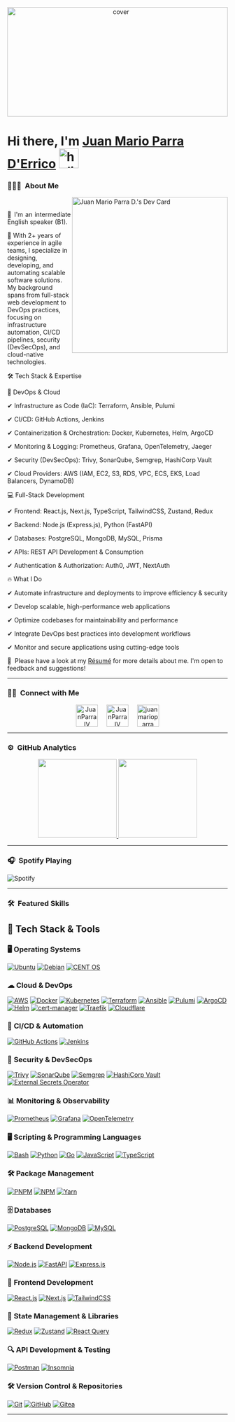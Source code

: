 <div align="center">
<img width="100%" height = "250px" src="https://i0.wp.com/cinde.es/blog/wp-content/uploads/2017/10/giphy.gif?resize=500%2C281" alt="cover" />
</div>

# **Hi there, I'm [Juan Mario Parra D'Errico](https://www.linkedin.com/in/juanparraiv/)** <img width="45" src="https://user-images.githubusercontent.com/76783198/182454378-115c3a2e-50cc-490e-85f0-fbdfab7f36ba.gif" alt="holis">

### 👨🏻‍💻 &nbsp;About Me
<div>

<a href="https://app.daily.dev/jotamario">
<img  align="right" src="https://api.daily.dev/devcards/v2/995oPBFSLj6mkFJNmVRxc.png?r=as6&type=default" width="356" alt="Juan Mario Parra D.'s Dev Card"/>
</a>
<br>
<p align="justify">
💬 I'm an intermediate English speaker (B1).

🍷 With 2+ years of experience in agile teams, I specialize in designing, developing, and automating scalable software solutions. My background spans from full-stack web development to DevOps practices, focusing on infrastructure automation, CI/CD pipelines, security (DevSecOps), and cloud-native technologies.

🛠️ Tech Stack & Expertise

🚀 DevOps & Cloud

  ✔ Infrastructure as Code (IaC): Terraform, Ansible, Pulumi

  ✔ CI/CD: GitHub Actions, Jenkins

  ✔ Containerization & Orchestration: Docker, Kubernetes, Helm, ArgoCD

  ✔ Monitoring & Logging: Prometheus, Grafana, OpenTelemetry, Jaeger

  ✔ Security (DevSecOps): Trivy, SonarQube, Semgrep, HashiCorp Vault

  ✔ Cloud Providers: AWS (IAM, EC2, S3, RDS, VPC, ECS, EKS, Load Balancers, DynamoDB)


💻 Full-Stack Development

  ✔ Frontend: React.js, Next.js, TypeScript, TailwindCSS, Zustand, Redux

  ✔ Backend: Node.js (Express.js), Python (FastAPI)

  ✔ Databases: PostgreSQL, MongoDB, MySQL, Prisma

  ✔ APIs: REST API Development & Consumption

  ✔ Authentication & Authorization: Auth0, JWT, NextAuth


🔥 What I Do

  ✔ Automate infrastructure and deployments to improve efficiency & security

  ✔ Develop scalable, high-performance web applications

  ✔ Optimize codebases for maintainability and performance

  ✔ Integrate DevOps best practices into development workflows

  ✔ Monitor and secure applications using cutting-edge tools



  
📄 &nbsp;Please have a look at my [Résumé](https://drive.google.com/file/d/1PA5LXakVQ7r-Sbo0tkSYYI5jACC7BGS0/view?usp=sharing) for more details about me. I'm open to feedback and suggestions!
  
</p>
</div>
<hr>

<h3 align="left">🤝🏻 &nbsp;Connect with Me</h3> 
<p align="center">
<a href="https://twitter.com/JuanParraIV" target="blank"><img align="center" src="https://img.icons8.com/cute-clipart/64/000000/twitter.png" alt="JuanParraIV" height="50" width="50" /></a> &nbsp;&nbsp;&nbsp;
<a href="https://www.linkedin.com/in/juanparraiv/" target="blank"><img align="center" src="https://img.icons8.com/cute-clipart/64/000000/linkedin.png" alt="JuanParraIV" height="50" width="50" /></a>&nbsp;&nbsp;&nbsp;&nbsp;
<a href="https://instagram.com/juanmarioparra" target="blank"><img align="center" src="https://img.icons8.com/cute-clipart/64/000000/instagram-new.png" alt="juanmarioparra" height="50" width="50" /></a>
</p>
<hr>

<h3 align="left">⚙️ &nbsp;GitHub Analytics</h3>
<p align="center">
<a href="https://github.com/JuanParraIV">
  <img height="180em" src="https://github-readme-stats-eight-theta.vercel.app/api?username=JuanParraIV&show_icons=true&theme=algolia&include_all_commits=true&count_private=true"/>
  <img height="180em" src="https://github-readme-stats-eight-theta.vercel.app/api/top-langs/?username=JuanParraIV&layout=compact&langs_count=8&theme=algolia"/>
</a>
</p>
<hr>

### 🎧 &nbsp;Spotify Playing 

![Spotify](https://novatorem.vercel.app/api/spotify)
<br/>
<hr>

<h3 align="left">🛠 &nbsp;Featured Skills</h3>
 
## 🔧 **Tech Stack & Tools**

### 🖥️ **Operating Systems**
[![Ubuntu](https://img.shields.io/badge/Ubuntu-E95420?style=for-the-badge&logo=ubuntu&logoColor=white)](https://ubuntu.com/) [![Debian](https://img.shields.io/badge/Debian-A81D33?style=for-the-badge&logo=debian&logoColor=white)](https://www.debian.org/) [![CENT OS](https://img.shields.io/badge/CENTOS-1F4F8C?style=for-the-badge&logo=centOs&logoColor=white)](https://www.centos.org/) 

### ☁ **Cloud & DevOps**
[![AWS](https://img.shields.io/badge/AWS-FEBD69?style=for-the-badge&logo=amazonwebservices&logoColor=black)](https://aws.amazon.com/) [![Docker](https://img.shields.io/badge/Docker-2496ED?style=for-the-badge&logo=docker&logoColor=white)](https://www.docker.com/) [![Kubernetes](https://img.shields.io/badge/Kubernetes-326CE5?style=for-the-badge&logo=kubernetes&logoColor=white)](https://kubernetes.io/) [![Terraform](https://img.shields.io/badge/Terraform-7B42BC?style=for-the-badge&logo=terraform&logoColor=white)](https://www.terraform.io/) [![Ansible](https://img.shields.io/badge/Ansible-EE0000?style=for-the-badge&logo=ansible&logoColor=white)](https://www.ansible.com/) [![Pulumi](https://img.shields.io/badge/Pulumi-512BDD?style=for-the-badge&logo=pulumi&logoColor=white)](https://www.pulumi.com/) [![ArgoCD](https://img.shields.io/badge/ArgoCD-EF7B4D?style=for-the-badge&logo=argo&logoColor=white)](https://argoproj.github.io/cd/) [![Helm](https://img.shields.io/badge/Helm-0F1689?style=for-the-badge&logo=helm&logoColor=white)](https://helm.sh/) [![cert-manager](https://img.shields.io/badge/cert--manager-0078D4?style=for-the-badge&logo=letsencrypt&logoColor=white)](https://cert-manager.io/) [![Traefik](https://img.shields.io/badge/Traefik-24A1C1?style=for-the-badge&logo=traefikproxy&logoColor=white)](https://traefik.io/) [![Cloudflare](https://img.shields.io/badge/Cloudflare-F38020?style=for-the-badge&logo=cloudflare&logoColor=white)](https://www.cloudflare.com/)  


### 🔄 **CI/CD & Automation**
[![GitHub Actions](https://img.shields.io/badge/GitHub%20Actions-2088FF?style=for-the-badge&logo=github-actions&logoColor=white)](https://github.com/features/actions) [![Jenkins](https://img.shields.io/badge/Jenkins-D24939?style=for-the-badge&logo=jenkins&logoColor=white)](https://www.jenkins.io/)

### 🔐 **Security & DevSecOps**
[![Trivy](https://img.shields.io/badge/Trivy-9B4F96?style=for-the-badge&logo=trivy&logoColor=white)](https://aquasecurity.github.io/trivy/) [![SonarQube](https://img.shields.io/badge/SonarQube-4E9BCD?style=for-the-badge&logo=sonarqube&logoColor=white)](https://www.sonarqube.org/) [![Semgrep](https://img.shields.io/badge/Semgrep-000000?style=for-the-badge&logo=semgrep&logoColor=white)](https://semgrep.dev/) [![HashiCorp Vault](https://img.shields.io/badge/HashiCorp_Vault-000000?style=for-the-badge&logo=vault&logoColor=white)](https://www.vaultproject.io/) [![External Secrets Operator](https://img.shields.io/badge/External%20Secrets%20Operator-4EAA25?style=for-the-badge&logo=kubernetes&logoColor=white)](https://external-secrets.io/) 

### 📊 **Monitoring & Observability**
[![Prometheus](https://img.shields.io/badge/Prometheus-E6522C?style=for-the-badge&logo=prometheus&logoColor=white)](https://prometheus.io/) [![Grafana](https://img.shields.io/badge/Grafana-F46800?style=for-the-badge&logo=grafana&logoColor=white)](https://grafana.com/) [![OpenTelemetry](https://img.shields.io/badge/OpenTelemetry-5A67D8?style=for-the-badge&logo=opentelemetry&logoColor=white)](https://opentelemetry.io/)  

### 🖥️ **Scripting & Programming Languages**
[![Bash](https://img.shields.io/badge/Bash-4EAA25?style=for-the-badge&logo=gnu-bash&logoColor=white)](https://www.gnu.org/software/bash/) [![Python](https://img.shields.io/badge/Python-3776AB?style=for-the-badge&logo=python&logoColor=white)](https://www.python.org/) [![Go](https://img.shields.io/badge/Go-00ADD8?style=for-the-badge&logo=go&logoColor=white)](https://go.dev/) [![JavaScript](https://img.shields.io/badge/JavaScript-F7DF1E?style=for-the-badge&logo=javascript&logoColor=black)](https://developer.mozilla.org/en-US/docs/Web/JavaScript) [![TypeScript](https://img.shields.io/badge/TypeScript-007ACC?style=for-the-badge&logo=typescript&logoColor=white)](https://www.typescriptlang.org/) 

### 🛠️ **Package Management**
[![PNPM](https://img.shields.io/badge/pnpm-CB3837?style=for-the-badge&logo=pnpm&logoColor=white)](https://pnpm.io/es/) [![NPM](https://img.shields.io/badge/npm-CB3837?style=for-the-badge&logo=npm&logoColor=white)](https://www.npmjs.com/) [![Yarn](https://img.shields.io/badge/Yarn-2C8EBB?style=for-the-badge&logo=yarn&logoColor=white)](https://yarnpkg.com/)

### 🗄️ **Databases**
[![PostgreSQL](https://img.shields.io/badge/PostgreSQL-336791?style=for-the-badge&logo=postgresql&logoColor=white)](https://www.postgresql.org/) [![MongoDB](https://img.shields.io/badge/MongoDB-47A248?style=for-the-badge&logo=mongodb&logoColor=white)](https://www.mongodb.com/) [![MySQL](https://img.shields.io/badge/MySQL-4479A1?style=for-the-badge&logo=mysql&logoColor=white)](https://www.mysql.com/)  

### ⚡ **Backend Development**
[![Node.js](https://img.shields.io/badge/Node.js-43853D?style=for-the-badge&logo=nodedotjs&logoColor=white)](https://nodejs.org/) [![FastAPI](https://img.shields.io/badge/FastAPI-009688?style=for-the-badge&logo=fastapi&logoColor=white)](https://fastapi.tiangolo.com/) [![Express.js](https://img.shields.io/badge/Express.js-000000?style=for-the-badge&logo=express&logoColor=white)](https://expressjs.com/)  

### 🎨 **Frontend Development**
[![React.js](https://img.shields.io/badge/React-20232A?style=for-the-badge&logo=react&logoColor=61DAFB)](https://reactjs.org/) [![Next.js](https://img.shields.io/badge/Next.js-000000?style=for-the-badge&logo=nextdotjs&logoColor=white)](https://nextjs.org/) [![TailwindCSS](https://img.shields.io/badge/TailwindCSS-06B6D4?style=for-the-badge&logo=tailwind-css&logoColor=white)](https://tailwindcss.com/)  

### 🔀 **State Management & Libraries**
[![Redux](https://img.shields.io/badge/Redux-764ABC?style=for-the-badge&logo=redux&logoColor=white)](https://redux.js.org/) [![Zustand](https://img.shields.io/badge/Zustand-FFD43B?style=for-the-badge&logo=react&logoColor=white)](https://github.com/pmndrs/zustand) [![React Query](https://img.shields.io/badge/React_Query-FF4154?style=for-the-badge&logo=react&logoColor=white)](https://react-query.tanstack.com/)  

### 🔍 **API Development & Testing**
[![Postman](https://img.shields.io/badge/Postman-FF6C37?style=for-the-badge&logo=postman&logoColor=white)](https://www.postman.com/) [![Insomnia](https://img.shields.io/badge/Insomnia-4000BF?style=for-the-badge&logo=insomnia&logoColor=white)](https://insomnia.rest/)  

### 🛠️ **Version Control & Repositories**
[![Git](https://img.shields.io/badge/Git-F05032?style=for-the-badge&logo=git&logoColor=white)](https://git-scm.com/) [![GitHub](https://img.shields.io/badge/GitHub-181717?style=for-the-badge&logo=github&logoColor=white)](https://github.com/) [![Gitea](https://img.shields.io/badge/Gitea-609926?style=for-the-badge&logo=gitea&logoColor=white)](https://about.gitea.com/)  

<hr>


